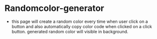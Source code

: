# Randomcolor-generator
- this page will create a random color every time when user click on a button and also automatically copy color code when clicked on a click button. generated random color will visible in background.
